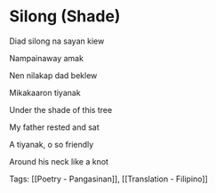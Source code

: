 # Silong (Shade)

Diad silong na sayan kiew

Nampainaway amak

Nen nilakap dad beklew

Mikakaaron tiyanak

Under the shade of this tree

My father rested and sat

A tiyanak, o so friendly

Around his neck like a knot

Tags: [[Poetry - Pangasinan]], [[Translation - Filipino]]

